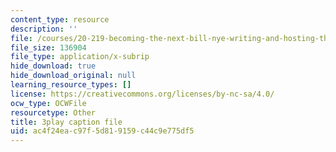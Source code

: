 ```yaml
---
content_type: resource
description: ''
file: /courses/20-219-becoming-the-next-bill-nye-writing-and-hosting-the-educational-show-january-iap-2015/ac4f24eac97f5d819159c44c9e775df5_VBgVRviSKek.vtt
file_size: 136904
file_type: application/x-subrip
hide_download: true
hide_download_original: null
learning_resource_types: []
license: https://creativecommons.org/licenses/by-nc-sa/4.0/
ocw_type: OCWFile
resourcetype: Other
title: 3play caption file
uid: ac4f24ea-c97f-5d81-9159-c44c9e775df5
---
```

